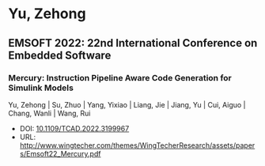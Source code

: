 # Yu, Zehong

## EMSOFT 2022: 22nd International Conference on Embedded Software

### Mercury: Instruction Pipeline Aware Code Generation for Simulink Models
Yu, Zehong | Su, Zhuo | Yang, Yixiao | Liang, Jie | Jiang, Yu | Cui, Aiguo | Chang, Wanli | Wang, Rui
* DOI: [10.1109/TCAD.2022.3199967](https://doi.org/10.1109/TCAD.2022.3199967)
* URL: <http://www.wingtecher.com/themes/WingTecherResearch/assets/papers/Emsoft22_Mercury.pdf>

